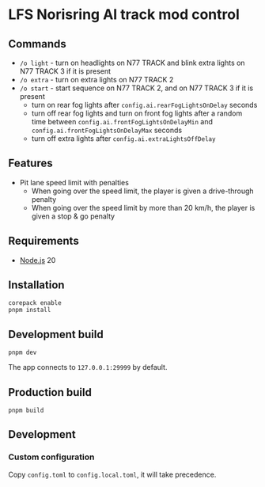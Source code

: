 # LFS Norisring AI track mod control

## Commands

- `/o light` - turn on headlights on N77 TRACK and blink extra lights on N77 TRACK 3 if it is present
- `/o extra` - turn on extra lights on N77 TRACK 2
- `/o start` - start sequence on N77 TRACK 2, and on N77 TRACK 3 if it is present
  - turn on rear fog lights after `config.ai.rearFogLightsOnDelay` seconds
  - turn off rear fog lights and turn on front fog lights after a random time between `config.ai.frontFogLightsOnDelayMin` and `config.ai.frontFogLightsOnDelayMax` seconds
  - turn off extra lights after `config.ai.extraLightsOffDelay`

## Features

- Pit lane speed limit with penalties
  - When going over the speed limit, the player is given a drive-through penalty
  - When going over the speed limit by more than 20 km/h, the player is given a stop & go penalty

## Requirements

- [Node.js](https://nodejs.org/) 20

## Installation

```shell
corepack enable
pnpm install
```

## Development build

```shell
pnpm dev
```

The app connects to `127.0.0.1:29999` by default.

## Production build

```shell
pnpm build
```

## Development

### Custom configuration

Copy `config.toml` to `config.local.toml`, it will take precedence.
